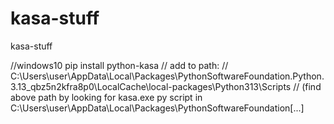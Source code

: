 # kasa-stuff
kasa-stuff


//windows10
pip install python-kasa
// add to path:
// C:\Users\user\AppData\Local\Packages\PythonSoftwareFoundation.Python.3.13_qbz5n2kfra8p0\LocalCache\local-packages\Python313\Scripts
// (find above path by looking for kasa.exe py script in C:\Users\user\AppData\Local\Packages\PythonSoftwareFoundation[...]

